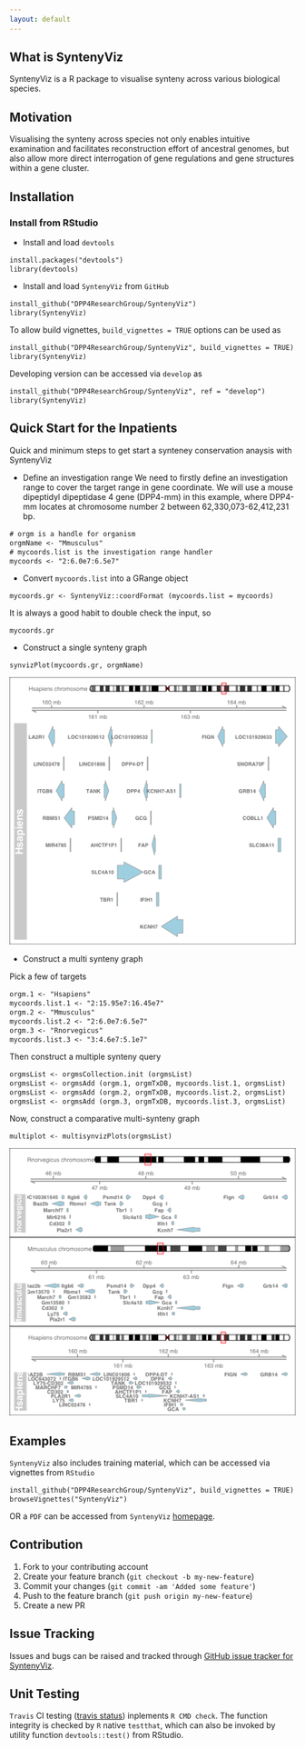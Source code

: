 ```yaml
---
layout: default
---
```


## What is SyntenyViz
SyntenyViz is a R package to visualise synteny across various biological species.

## Motivation
Visualising the synteny across species not only enables intuitive examination and facilitates reconstruction effort of ancestral genomes, but also allow more direct interrogation of gene regulations and gene structures within a gene cluster.

## Installation
### Install from RStudio
* Install and load `devtools`
```
install.packages("devtools")
library(devtools)
```
* Install and load `SyntenyViz` from `GitHub`
```
install_github("DPP4ResearchGroup/SyntenyViz")
library(SyntenyViz)
```
To allow build vignettes, `build_vignettes = TRUE` options can be used as
```
install_github("DPP4ResearchGroup/SyntenyViz", build_vignettes = TRUE)
library(SyntenyViz)
```
Developing version can be accessed via `develop` as
```
install_github("DPP4ResearchGroup/SyntenyViz", ref = "develop")
library(SyntenyViz)
```

## Quick Start for the Inpatients
Quick and minimum steps to get start a synteney conservation anaysis with SyntenyViz

* Define an investigation range
We need to firstly define an investigation range to cover the target range in gene coordinate. We will use a mouse dipeptidyl dipeptidase 4 gene (DPP4-mm) in this example, where DPP4-mm locates at chromosome number 2 between 62,330,073-62,412,231 bp.  
```
# orgm is a handle for organism
orgmName <- "Mmusculus"
# mycoords.list is the investigation range handler
mycoords <- "2:6.0e7:6.5e7"
```
* Convert `mycoords.list` into a GRange object
```
mycoords.gr <- SyntenyViz::coordFormat (mycoords.list = mycoords)
```
It is always a good habit to double check the input, so
```
mycoords.gr
```
* Construct a single synteny graph
```
synvizPlot(mycoords.gr, orgmName)
```
![Synteny around DPP4 gene in Humans](assets/images/Hsplot.png)
* Construct a multi synteny graph

Pick a few of targets
```
orgm.1 <- "Hsapiens"
mycoords.list.1 <- "2:15.95e7:16.45e7"
orgm.2 <- "Mmusculus"
mycoords.list.2 <- "2:6.0e7:6.5e7"
orgm.3 <- "Rnorvegicus"
mycoords.list.3 <- "3:4.6e7:5.1e7"
```
Then construct a multiple synteny query
```
orgmsList <- orgmsCollection.init (orgmsList)
orgmsList <- orgmsAdd (orgm.1, orgmTxDB, mycoords.list.1, orgmsList)
orgmsList <- orgmsAdd (orgm.2, orgmTxDB, mycoords.list.2, orgmsList)
orgmsList <- orgmsAdd (orgm.3, orgmTxDB, mycoords.list.3, orgmsList)
```
Now, construct a comparative multi-synteny graph
```
multiplot <- multisynvizPlots(orgmsList)
```
![Synteny Conservation around DPP4 gene between various Organisms](assets/images/Msplot.png)

## Examples
`SyntenyViz` also includes training material, which can be accessed via vignettes from `RStudio`
```
install_github("DPP4ResearchGroup/SyntenyViz", build_vignettes = TRUE)
browseVignettes("SyntenyViz")
```
OR a `PDF` can be accessed from `SyntenyViz` [homepage](https://dpp4researchgroup.github.io/SyntenyViz/).

## Contribution
1. Fork to your contributing account
1. Create your feature branch (`git checkout -b my-new-feature`)
1. Commit your changes (`git commit -am 'Added some feature'`)
1. Push to the feature branch (`git push origin my-new-feature`)
1. Create a new PR

## Issue Tracking
Issues and bugs can be raised and tracked through [GitHub issue tracker for SyntenyViz](https://github.com/DPP4ResearchGroup/SyntenyViz/issues).

## Unit Testing
`Travis` CI testing ([travis status](#SyntenyViz)) inplements `R CMD check`.
The function integrity is checked by `R` native `testthat`, which can also be invoked by utility function `devtools::test()` from RStudio.
